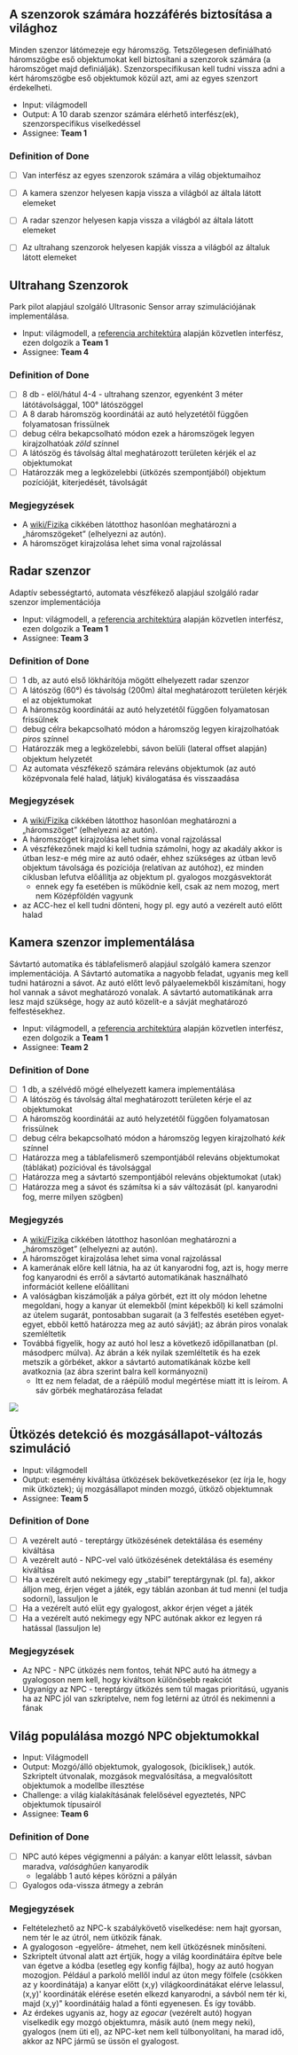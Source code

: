 ## A szenzorok számára hozzáférés biztosítása a világhoz

Minden szenzor látómezeje egy háromszög. Tetszőlegesen definiálható háromszögbe eső objektumokat kell biztosítani a szenzorok számára (a háromszöget majd definiálják). Szenzorspecifikusan kell tudni vissza adni a kért háromszögbe eső objektumok közül azt, ami az egyes szenzort érdekelheti.

* Input: világmodell
* Output: A 10 darab szenzor számára elérhető interfész(ek), szenzorspecifikus viselkedéssel 
* Assignee: **Team 1**

### Definition of Done

- [ ] Van interfész az egyes szenzorok számára a világ objektumaihoz
- [ ] A kamera szenzor helyesen kapja vissza a világból az általa látott elemeket
- [ ] A radar szenzor helyesen kapja vissza a világból az általa látott elemeket
- [ ] Az ultrahang szenzorok helyesen kapják vissza a világból az általuk látott elemeket


## Ultrahang Szenzorok

Park pilot alapjául szolgáló Ultrasonic Sensor array szimulációjának implementálása. 

* Input: világmodell, a [referencia architektúra](https://github.com/SzFMV2018-Osz/documentation/Referencia-architekt%C3%BAra) alapján közvetlen interfész, ezen dolgozik a **Team 1**
* Assignee: **Team 4**

### Definition of Done

- [ ] 8 db - elöl/hátul 4-4 - ultrahang szenzor, egyenként 3 méter látótávolsággal, 100° látószöggel
- [ ] A 8 darab háromszög koordinátái az autó helyzetétől függően folyamatosan frissülnek
- [ ] debug célra bekapcsolható módon ezek a háromszögek legyen kirajzolhatóak _zöld_ színnel
- [ ] A látószög és távolság által meghatározott területen kérjék el az objektumokat
- [ ] Határozzák meg a legközelebbi (ütközés szempontjából) objektum pozícióját, kiterjedését, távolságát

### Megjegyzések

* A  [wiki/Fizika](https://github.com/SzFMV2018-Osz/documentation/Fizika) cikkében látotthoz hasonlóan meghatározni a „háromszögeket” (elhelyezni az autón).
* A háromszöget kirajzolása lehet sima vonal rajzolással

## Radar szenzor

Adaptív sebességtartó, automata vészfékező alapjául szolgáló radar szenzor implementációja

* Input: világmodell, a [referencia architektúra](https://github.com/SzFMV2018-Osz/documentation/Referencia-architekt%C3%BAra) alapján közvetlen interfész, ezen dolgozik a **Team 1**
* Assignee: **Team 3**

### Definition of Done

- [ ] 1 db, az autó első lökhárítója mögött elhelyezett radar szenzor
- [ ] A látószög (60°) és távolság (200m) által meghatározott területen kérjék el az objektumokat
- [ ] A háromszög koordinátái az autó helyzetétől függően folyamatosan frissülnek
- [ ] debug célra bekapcsolható módon a háromszög legyen kirajzolhatóak _piros_ színnel
- [ ] Határozzák meg a legközelebbi, sávon belüli (lateral offset alapján) objektum helyzetét
- [ ] Az automata vészfékező számára releváns objektumok (az autó középvonala felé halad, látjuk) kiválogatása és visszaadása

### Megjegyzések

* A  [wiki/Fizika](https://github.com/SzFMV2018-Osz/documentation/Fizika) cikkében látotthoz hasonlóan meghatározni a „háromszöget” (elhelyezni az autón).
* A háromszöget kirajzolása lehet sima vonal rajzolással
* A vészfékezőnek majd ki kell tudnia számolni, hogy az akadály akkor is útban lesz-e még mire az autó odaér, ehhez szükséges az útban levő objektum távolsága és pozíciója (relatívan az autóhoz), ez minden ciklusban lefutva előállítja az objektum pl. gyalogos mozgásvektorát
    * ennek egy fa esetében is működnie kell, csak az nem mozog, mert nem Középföldén vagyunk
* az ACC-hez el kell tudni dönteni, hogy pl. egy autó a vezérelt autó előtt halad


## Kamera szenzor implementálása

Sávtartó automatika és táblafelismerő alapjául szolgáló kamera szenzor implementációja. A Sávtartó automatika a nagyobb feladat, ugyanis meg kell tudni határozni a sávot. Az autó előtt levő pályaelemekből kiszámítani, hogy hol vannak a sávot meghatározó vonalak. A sávtartó automatikának arra lesz majd szüksége, hogy az autó közelít-e a sávját meghatározó felfestésekhez.

* Input: világmodell, a [referencia architektúra](https://github.com/SzFMV2018-Osz/documentation/Referencia-architekt%C3%BAra) alapján közvetlen interfész, ezen dolgozik a **Team 1**
* Assignee: **Team 2**

### Definition of Done

- [ ] 1 db, a szélvédő mögé elhelyezett kamera implementálása
- [ ] A látószög és távolság által meghatározott területen kérje el az objektumokat
- [ ] A háromszög koordinátái az autó helyzetétől függően folyamatosan frissülnek
- [ ] debug célra bekapcsolható módon a háromszög legyen kirajzolható _kék_ színnel
- [ ] Határozza meg a táblafelismerő szempontjából releváns objektumokat (táblákat) pozícióval és távolsággal
- [ ] Határozza meg a sávtartó szempontjából releváns objektumokat (utak)
- [ ] Határozza meg a sávot és számítsa ki a sáv változását (pl. kanyarodni fog, merre milyen szögben)

### Megjegyzés

* A  [wiki/Fizika](https://github.com/SzFMV2018-Osz/documentation/Fizika) cikkében látotthoz hasonlóan meghatározni a „háromszöget” (elhelyezni az autón).
* A háromszöget kirajzolása lehet sima vonal rajzolással
* A kamerának előre kell látnia, ha az út kanyarodni fog, azt is, hogy merre fog kanyarodni és erről a sávtartó automatikának használható információt kellene előállítani
* A valóságban kiszámolják a pálya görbét, ezt itt oly módon lehetne megoldani, hogy a kanyar út elemekből (mint képekből) ki kell számolni az útelem sugarát, pontosabban sugarait (a 3 felfestés esetében egyet-egyet, ebből kettő határozza meg az autó sávját); az ábrán piros vonalak szemléltetik
* Továbbá figyelik, hogy az autó hol lesz a következő időpillanatban (pl. másodperc múlva). Az ábrán a kék nyilak szemléltetik és ha ezek metszik a görbéket, akkor a sávtartó automatikának közbe kell avatkoznia (az ábra szerint balra kell kormányozni)
    * Itt ez nem feladat, de a ráépülő modul megértése miatt itt is leírom. A sáv görbék meghatározása feladat

![](https://raw.githubusercontent.com/SzFMV2018-Osz/documentation/master/camera_lanekeeping.png)


## Ütközés detekció és mozgásállapot-változás szimuláció

* Input: világmodell
* Output: esemény kiváltása ütközések bekövetkezésekor (ez írja le, hogy mik ütköztek); új mozgásállapot minden mozgó, ütköző objektumnak
* Assignee: **Team 5**

### Definition of Done

- [ ] A vezérelt autó - tereptárgy ütközésének detektálása és esemény kiváltása
- [ ] A vezérelt autó - NPC-vel való ütközésének detektálása és esemény kiváltása
- [ ] Ha a vezérelt autó nekimegy egy „stabil” tereptárgynak (pl. fa), akkor álljon meg, érjen véget a játék, egy táblán azonban át tud menni (el tudja sodorni), lassuljon le
- [ ] Ha a vezérelt autó elüt egy gyalogost, akkor érjen véget a játék
- [ ] Ha a vezérelt autó nekimegy egy NPC autónak akkor ez legyen rá hatással (lassuljon le)

### Megjegyzések

* Az NPC - NPC ütközés nem fontos, tehát NPC autó ha átmegy a gyalogoson nem kell, hogy kiváltson különösebb reakciót
* Ugyanígy az NPC - tereptárgy ütközés sem túl magas prioritású, ugyanis ha az NPC jól van szkriptelve, nem fog letérni az útról és nekimenni a fának


## Világ populálása mozgó NPC objektumokkal

* Input: Világmodell
* Output: Mozgó/álló objektumok, gyalogosok, (biciklisek,) autók. Szkriptelt útvonalak, mozgások megvalósítása, a megvalósított objektumok a modellbe illesztése
* Challenge: a világ kialakításának felelősével egyeztetés, NPC objektumok típusairól
* Assignee: **Team 6**

### Definition of Done

- [ ] NPC autó képes végigmenni a pályán: a kanyar előtt lelassít, sávban maradva, _valósághűen_ kanyarodik
    - legalább 1 autó képes körözni a pályán
- [ ] Gyalogos oda-vissza átmegy a zebrán

### Megjegyzések

* Feltételezhető az NPC-k szabálykövető viselkedése: nem hajt gyorsan, nem tér le az útról, nem ütközik fának.
* A gyalogoson -egyelőre- átmehet, nem kell ütközésnek minősíteni.
* Szkriptelt útvonal alatt azt értjük, hogy a világ koordinátáira építve bele van égetve a kódba (esetleg egy konfig fájlba), hogy az autó hogyan mozogjon. Például a parkoló mellől indul az úton megy fölfele (csökken az y koordinátája) a kanyar előtt (x,y) világkoordinátákat elérve lelassul, (x,y)' koordináták elérése esetén elkezd kanyarodni, a sávból nem tér ki, majd (x,y)" koordinátáig halad a fönti egyenesen. És így tovább.
* Az érdekes ugyanis az, hogy az _egocar_ (vezérelt autó) hogyan viselkedik egy mozgó objektumra, másik autó (nem megy neki), gyalogos (nem üti el), az NPC-ket nem kell túlbonyolítani, ha marad idő, akkor az NPC jármű se üssön el gyalogost.
